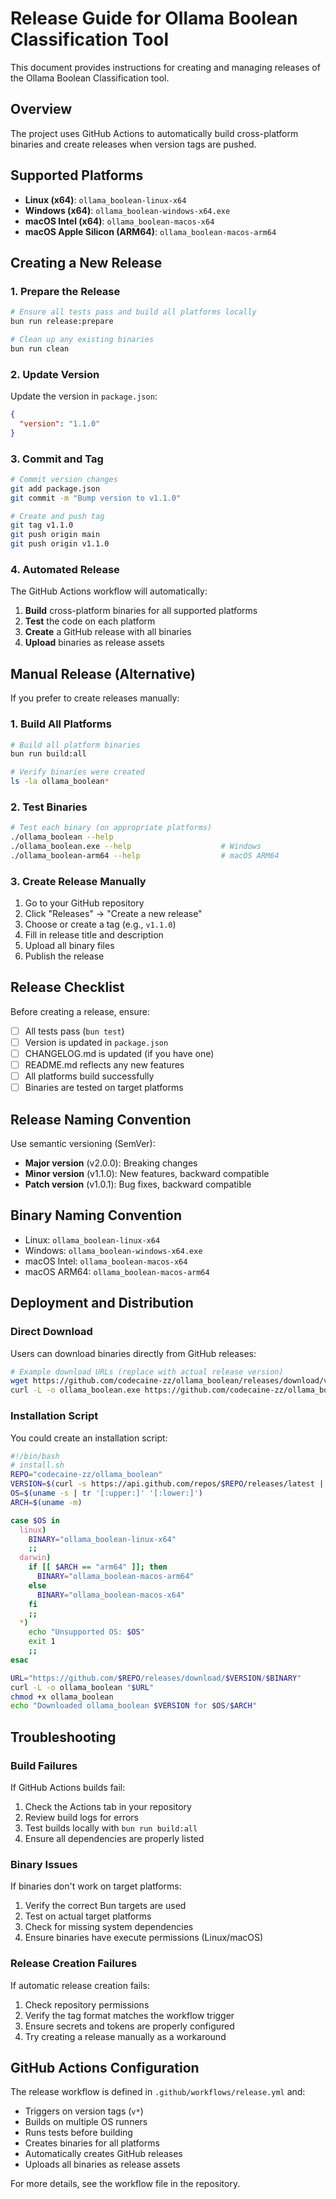 # Release Guide for Ollama Boolean Classification Tool

This document provides instructions for creating and managing releases of the Ollama Boolean Classification tool.

## Overview

The project uses GitHub Actions to automatically build cross-platform binaries and create releases when version tags are pushed.

## Supported Platforms

- **Linux (x64)**: `ollama_boolean-linux-x64`
- **Windows (x64)**: `ollama_boolean-windows-x64.exe`
- **macOS Intel (x64)**: `ollama_boolean-macos-x64`
- **macOS Apple Silicon (ARM64)**: `ollama_boolean-macos-arm64`

## Creating a New Release

### 1. Prepare the Release

```bash
# Ensure all tests pass and build all platforms locally
bun run release:prepare

# Clean up any existing binaries
bun run clean
```

### 2. Update Version

Update the version in `package.json`:

```json
{
  "version": "1.1.0"
}
```

### 3. Commit and Tag

```bash
# Commit version changes
git add package.json
git commit -m "Bump version to v1.1.0"

# Create and push tag
git tag v1.1.0
git push origin main
git push origin v1.1.0
```

### 4. Automated Release

The GitHub Actions workflow will automatically:

1. **Build** cross-platform binaries for all supported platforms
2. **Test** the code on each platform
3. **Create** a GitHub release with all binaries
4. **Upload** binaries as release assets

## Manual Release (Alternative)

If you prefer to create releases manually:

### 1. Build All Platforms

```bash
# Build all platform binaries
bun run build:all

# Verify binaries were created
ls -la ollama_boolean*
```

### 2. Test Binaries

```bash
# Test each binary (on appropriate platforms)
./ollama_boolean --help
./ollama_boolean.exe --help                    # Windows
./ollama_boolean-arm64 --help                  # macOS ARM64
```

### 3. Create Release Manually

1. Go to your GitHub repository
2. Click "Releases" → "Create a new release"
3. Choose or create a tag (e.g., `v1.1.0`)
4. Fill in release title and description
5. Upload all binary files
6. Publish the release

## Release Checklist

Before creating a release, ensure:

- [ ] All tests pass (`bun test`)
- [ ] Version is updated in `package.json`
- [ ] CHANGELOG.md is updated (if you have one)
- [ ] README.md reflects any new features
- [ ] All platforms build successfully
- [ ] Binaries are tested on target platforms

## Release Naming Convention

Use semantic versioning (SemVer):

- **Major version** (v2.0.0): Breaking changes
- **Minor version** (v1.1.0): New features, backward compatible
- **Patch version** (v1.0.1): Bug fixes, backward compatible

## Binary Naming Convention

- Linux: `ollama_boolean-linux-x64`
- Windows: `ollama_boolean-windows-x64.exe`
- macOS Intel: `ollama_boolean-macos-x64`
- macOS ARM64: `ollama_boolean-macos-arm64`

## Deployment and Distribution

### Direct Download

Users can download binaries directly from GitHub releases:

```bash
# Example download URLs (replace with actual release version)
wget https://github.com/codecaine-zz/ollama_boolean/releases/download/v1.0.0/ollama_boolean-linux-x64
curl -L -o ollama_boolean.exe https://github.com/codecaine-zz/ollama_boolean/releases/download/v1.0.0/ollama_boolean-windows-x64.exe
```

### Installation Script

You could create an installation script:

```bash
#!/bin/bash
# install.sh
REPO="codecaine-zz/ollama_boolean"
VERSION=$(curl -s https://api.github.com/repos/$REPO/releases/latest | grep '"tag_name":' | sed -E 's/.*"([^"]+)".*/\1/')
OS=$(uname -s | tr '[:upper:]' '[:lower:]')
ARCH=$(uname -m)

case $OS in
  linux)
    BINARY="ollama_boolean-linux-x64"
    ;;
  darwin)
    if [[ $ARCH == "arm64" ]]; then
      BINARY="ollama_boolean-macos-arm64"
    else
      BINARY="ollama_boolean-macos-x64"
    fi
    ;;
  *)
    echo "Unsupported OS: $OS"
    exit 1
    ;;
esac

URL="https://github.com/$REPO/releases/download/$VERSION/$BINARY"
curl -L -o ollama_boolean "$URL"
chmod +x ollama_boolean
echo "Downloaded ollama_boolean $VERSION for $OS/$ARCH"
```

## Troubleshooting

### Build Failures

If GitHub Actions builds fail:

1. Check the Actions tab in your repository
2. Review build logs for errors
3. Test builds locally with `bun run build:all`
4. Ensure all dependencies are properly listed

### Binary Issues

If binaries don't work on target platforms:

1. Verify the correct Bun targets are used
2. Test on actual target platforms
3. Check for missing system dependencies
4. Ensure binaries have execute permissions (Linux/macOS)

### Release Creation Failures

If automatic release creation fails:

1. Check repository permissions
2. Verify the tag format matches the workflow trigger
3. Ensure secrets and tokens are properly configured
4. Try creating a release manually as a workaround

## GitHub Actions Configuration

The release workflow is defined in `.github/workflows/release.yml` and:

- Triggers on version tags (`v*`)
- Builds on multiple OS runners
- Runs tests before building
- Creates binaries for all platforms
- Automatically creates GitHub releases
- Uploads all binaries as release assets

For more details, see the workflow file in the repository.
